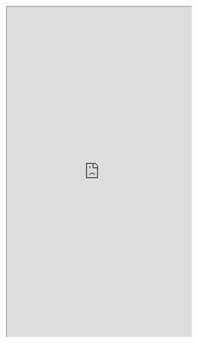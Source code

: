 <iframe src="https://help.obsidian.md/Home" title="Guía de Obsidian en inglés" width=100% height=900px></iframe>